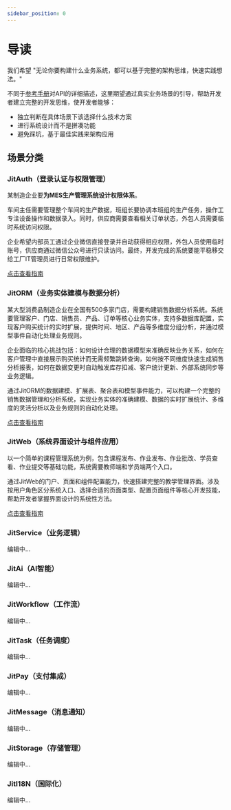 ```yaml
---
sidebar_position: 0
---
```


# 导读

我们希望 "无论你要构建什么业务系统，都可以基于完整的架构思维，快速实践想法。"

不同于[参考手册](/docs/reference/index.md)对API的详细描述，这里期望通过真实业务场景的引导，帮助开发者建立完整的开发思维，使开发者能够：
- 独立判断在具体场景下该选择什么技术方案
- 进行系统设计而不是拼凑功能
- 避免踩坑，基于最佳实践来架构应用

## 场景分类

### JitAuth（登录认证与权限管理）

某制造企业要**为MES生产管理系统设计权限体系**。

车间主任需要管理整个车间的生产数据，班组长要协调本班组的生产任务，操作工专注设备操作和数据录入。同时，供应商需要查看相关订单状态，外包人员需要临时系统访问权限。

企业希望内部员工通过企业微信直接登录并自动获得相应权限，外包人员使用临时账号，供应商通过微信公众号进行只读访问。最终，开发完成的系统要能平稳移交给工厂IT管理员进行日常权限维护。

[点击查看指南](/docs/devguide/应用场景/登录认证与权限管理)

### JitORM（业务实体建模与数据分析）
某大型消费品制造企业在全国有500多家门店，需要构建销售数据分析系统。系统要管理客户、门店、销售员、产品、订单等核心业务实体，支持多数据库配置，实现客户购买统计的实时扩展，提供时间、地区、产品等多维度分组分析，并通过模型事件自动化处理业务规则。

企业面临的核心挑战包括：如何设计合理的数据模型来准确反映业务关系，如何在客户管理中直接展示购买统计而无需频繁跳转查询，如何按不同维度快速生成销售分析报表，如何在数据变更时自动触发库存扣减、客户统计更新、外部系统同步等业务逻辑。

通过JitORM的数据建模、扩展表、聚合表和模型事件能力，可以构建一个完整的销售数据管理和分析系统，实现业务实体的准确建模、数据的实时扩展统计、多维度的灵活分析以及业务规则的自动化处理。

[点击查看指南](/docs/devguide/应用场景/业务实体建模与数据分析)

### JitWeb（系统界面设计与组件应用）

以一个简单的课程管理系统为例，包含课程发布、作业发布、作业批改、学员查看、作业提交等基础功能，系统需要教师端和学员端两个入口。

通过JitWeb的门户、页面和组件配置能力，快速搭建完整的教学管理界面。涉及按用户角色区分系统入口、选择合适的页面类型、配置页面组件等核心开发技能，帮助开发者掌握界面设计的系统性方法。

[点击查看指南](/docs/devguide/应用场景/系统界面设计与组件应用)

### JitService（业务逻辑）
编辑中...

### JitAi（AI智能）
编辑中...

### JitWorkflow（工作流）
编辑中...

### JitTask（任务调度）
编辑中...

### JitPay（支付集成）
编辑中...

### JitMessage（消息通知）
编辑中...

### JitStorage（存储管理）
编辑中...

### JitI18N（国际化）
编辑中...
